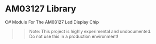 # AM03127 Library
C# Module For The AM03127 Led Display Chip

>> Note: This project is highly experimental and undocumented. Do not use this in a production environment!